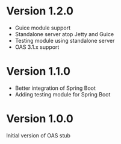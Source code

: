 Version 1.2.0
=============

- Guice module support
- Standalone server atop Jetty and Guice
- Testing module using standalone server
- OAS 3.1.x support

Version 1.1.0
=============

- Better integration of Spring Boot
- Adding testing module for Spring Boot

Version 1.0.0
=============

Initial version of OAS stub